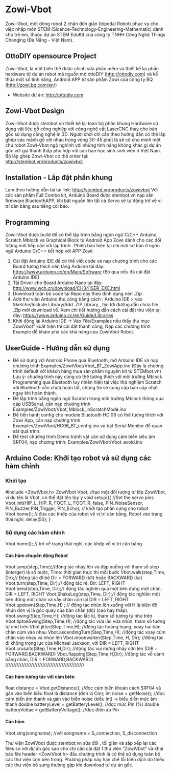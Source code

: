 # Zowi-Vbot
Zowi-Vbot, một dòng robot 2 chân đơn giản (bipedal Robot) phục vụ cho việc nhập môn STEM (Sicence-Technology-Engineering-Mathematic) dành cho trẻ em, thuộc dự án STEM EduKit của công ty TNHH Công Nghệ Things Changing (Đà Nẵng - Việt Nam).


## OttoDIY opensource Project 
Zowi-Vbot, là một biến thể được chỉnh sửa phần mềm  và thiết kế lại phần hardware từ dự án robot mã nguồn mở ottoDIY (http://ottodiy.com) và kế thừa một số tính năng, Android APP từ sản phẩm Zowi của công ty BQ (http://zowi.bq.com/en/)
  - Website dự án: http://ottodiy.com

## Zowi-Vbot Design
Zowi-Vbot được stembot.vn thiết kế lại toàn bộ phần khung Hardware sử dụng vật liệu gỗ công nghiệp với công nghệ cắt LaserCNC thay cho bản gốc sử dụng công nghệ in 3D. Người chơi chỉ cần theo hướng dẫn có thể lắp ghép các mảnh gỗ với nhau trong vòng 30-45 phút là sẽ có cho mình một chú robot Zowi-Vbot ngộ nghĩnh với những tính năng không khác gì dự án gốc với giá thành thấp phù hợp với các bạn học sinh sinh viên ở Việt Nam. 
Bộ lắp ghép Zowi-Vbot có thể order tại: http://stembot.vn/products/zowivbot

## Installation - Lắp đặt phần khung
Làm theo hướng dẫn tải tại link: http://stembot.vn/products/zowivbot
Với các sản phẩm Full Combo kit, Arduino Board được stembot.vn nạp sẵn firmware BluetoothAPP, khi bật nguồn lên tất cả Servo sẽ tự động trở về vị trí cân bằng sau tiếng còi báo.

## Programming 
Zowi-Vbot được build để có thể lập trình bằng ngôn ngữ C/C++ Arduino, Scratch Mblock và Graphical Block từ Android App Zowi dành cho các đối tượng mới tiếp cận với lập trình . Phiên bản hiện tại chỉ mới cơ bản ở ngôn ngữ Arduino C/C++ kết hợp với APP Zowi. 

1. Cài đặt Arduino IDE để có thể viết code và nạp chương trình cho các Board tương thích nền tảng Arduino tại đây: https://www.arduino.cc/en/Main/Software (Bỏ qua nếu đã cài đặt Arduino IDE)
2. Tải Driver cho Board Arduino Nano tại đây: http://www.wch.cn/download/CH341SER_EXE.html
3. Download toàn bộ code tại Repo này theo định dạng nén .Zip
4. Add thư viện Arduino thủ công bằng cách : Arduino IDE > vào Sketche/Include Library/Add .ZIP Library , tìm tới đường dẫn chưa file .Zip mới download về. 
  Xem chi tiết hướng dẫn cách cài đặt thư viện tại đây: https://www.arduino.cc/en/Guide/Libraries
5. Khởi động lại Arduino IDE -> Vào File/Examples nếu thấy thư mục ZowiVbot" xuất hiện thì cài đặt thành công, Nạp các chương trình Example để khám phá các khả năng của ZowiVbot Robot. 
## UserGuide - Hướng dẫn sử dụng
  *  Để sử dụng với Android Phone qua Bluetooth, mở Arduino IDE và nạp chương trình Examples/ZowiVbot/Vbot_BT_ZowiApp.ino (Đây là chương trình default với khách hàng mua sản phẩm nguyên kit từ STEMbot.vn)
  Lưu ý: chương trình này cũng có thể tương thích với môi trường Mblock Programming qua Bluetooth tuy nhiên hiện tại việc thử nghiệm Scratch với Bluetooth vẫn chưa hoàn tất, chúng tôi sẽ cung cấp bản cập nhật ngay khi hoàn thành.  
  *  Để lập trình bằng ngôn ngữ Scratch trong môi trường Mblock thông qua cáp USBSerial, cần nạp chương trình Examples/ZowiVbot/Vbot_Mblock_inScratchMode.ino
  *  Để tiến hành config cho module Bluetooth HC 06 có thể tương thích với Zowi App, cần nạp chương trình Examples/ZowiVbot/HC06_BT_config.ino và bật Serial Monitor để quan sát quá trình. 
  *  Để test chương trình Demo tránh vật cản sử dụng cảm biến siêu âm SRF04, nạp chương trình: Examples/ZowiVbot/Vbot_avoid.ino  
## Arduino Code: Khởi tạo robot và sử dụng các hàm chính
### Khởi tạo

#include <ZowiVbot.h>
ZowiVbot Vbot;  //tạo một đối tượng từ lớp ZowiVbot, ví dụ tên là Vbot, có thể đặt tên tùy ý
 void setup(){
  //Set the servo pins
  Vbot.init(HIP_L, HIP_R, FOOT_L, FOOT_R, false, PIN_NoiseSensor, PIN_Buzzer,PIN_Trigger, PIN_Echo);  // khởi tạo phần cứng cho robot
  Vbot.home();    // đưa các khớp của robot về vị trí cân bằng, Robot vào trạng thái nghỉ. 
  delay(50);
}
### Sử dụng các hàm chính
Vbot.home(); // trở về trạng thái nghỉ, các khớp về vị trí cân bằng
#### Các hàm chuyển động Robot
Vbot.jump(step,Time);//động tác nhảy lên và đáp xuống với tham số step (interger) là số bước, Time: thời gian thực thi mỗi bước
Vbot.walk(step,Time, Dir);// Động tác đi bộ Dir = FORWARD (tới) hoặc BACKWARD (lui)
Vbot.turn(step,Time, Dir);// động tác rẽ, Dir: LEFT, RIGHT
Vbot.bend(step,Time, Dir);// động tác nghiên qua một bên đứng một chân, DIR = LEFT, RIGHT
Vbot.ShakeLeg(step,Time, Dir);// động tác nghiên một bên đứng một chân và vẫy chân còn lại DIR = LEFT, RIGHT
Vbot.updown(Step,Time,H) ; // động tác nhún lên xuống với H là biên độ nhún đơn vị là góc quay của bàn chân (độ) (cao hay thấp).
Vbot.swing(Step,Time,H); //động tác lắc lư, tham số tương tự như trên 
Vbot.tiptoeSwing(Step,Time,H); //động tác vừa lắc vừa nhún, tham số tương tự như trên
Vbot.jitter(Step,Time,H); //động tác hoảng loạng, xoay hai bàn chân cúm vào nhau
Vbot.ascendingTurn(Step,Time,H);  //động tác xoay cúm chân vào nhau và nhún lên
Vbot.moonwalker(Step,Time, H, Dir); //động tác đi không trọng lực của Michael Jackson, với DIR = LEFT, RIGHT
Vbot.crusaito(Step,Time,H,Dir); //động tác vui mừng nhảy cởn lên (DIR = FORWARD,BACKWARD)
Vbot.flapping(Step,Time,H,Dir); //động tác vỗ cánh bằng chân, DIR = FORWARD,BACKWARD)
/////////////////////////////////////////////////
#### Các hàm tương tác với cảm biên
float distance = Vbot.getDistance(); //đọc cảm biến khoản cách SRF04 và gán vào biến kiểu float là distance (đơn vị Cm); 
int noise = getNoise(); //đọc cảm biến âm thanh và gán vào biến noise (kiểu int) -> biểu diễn mức âm thanh 
double batteryLevel = getBatteryLevel(); //đọc mức Pin (%) 
double batteryVoltae = getBatteryVoltage(); //đọc điện áp Pin
#### Các hàm 
Vbot.sing(songname); //với songname = S_connection, S_disconnection 






Thư viện ZowiVbot được stembot.vn sửa đổi , tối giản và sắp xếp lại các files so với dự án gốc sao cho chỉ cần cài đặt 1 thư viện "ZowiVbot" và khai báo file header <ZowiVbot.h> đầu chương trình là có thể sử dụng toàn bộ các thư viện con bên trong. Phương pháp này hạn chế lỗi biên dịch do thiếu các thư viện bổ sung thường gặp khi download từ dự án gốc. 
